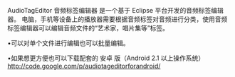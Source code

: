 AudioTagEditor 音频标签编辑器 是一个基于 Eclipse 平台开发的音频标签编辑器。 电脑，手机等设备上的播放器需要根据音频标签对音频进行分类，使用音频标签编辑器可以编辑音频文件的“艺术家，唱片集等”标签。





•可以对单个文件进行编辑也可以批量编辑。


•如果想更方便也可以下载配套的 安卓 版（Android 2.1 以上操作系统） http://code.google.com/p/audiotageditorforandroid/